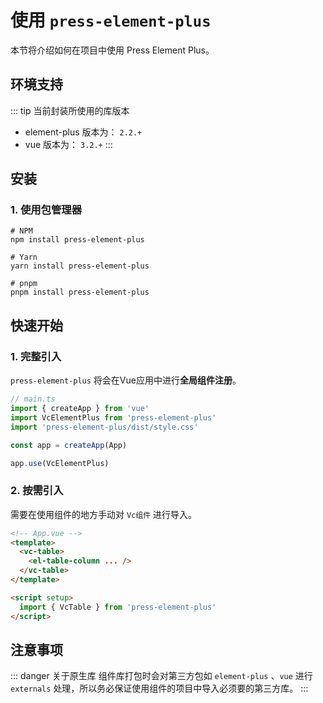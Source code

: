 # 使用 `press-element-plus`

本节将介绍如何在项目中使用 Press Element Plus。

## 环境支持

::: tip 当前封装所使用的库版本

- element-plus 版本为： `2.2.+`
- vue 版本为： `3.2.+`
:::

## 安装

### 1. 使用包管理器

```shell
# NPM
npm install press-element-plus

# Yarn
yarn install press-element-plus

# pnpm
pnpm install press-element-plus
```

## 快速开始

### 1. 完整引入

`press-element-plus` 将会在Vue应用中进行**全局组件注册**。

```ts
// main.ts
import { createApp } from 'vue'
import VcElementPlus from 'press-element-plus'
import 'press-element-plus/dist/style.css'

const app = createApp(App)

app.use(VcElementPlus)
```

### 2. 按需引入

需要在使用组件的地方手动对 `Vc组件` 进行导入。

```html
<!-- App.vue -->
<template>
  <vc-table>
    <el-table-column ... />
  </vc-table>
</template>

<script setup>
  import { VcTable } from 'press-element-plus'
</script>
```

## 注意事项

::: danger 关于原生库
组件库打包时会对第三方包如 `element-plus` 、`vue` 进行 `externals` 处理，所以务必保证使用组件的项目中导入必须要的第三方库。
:::
